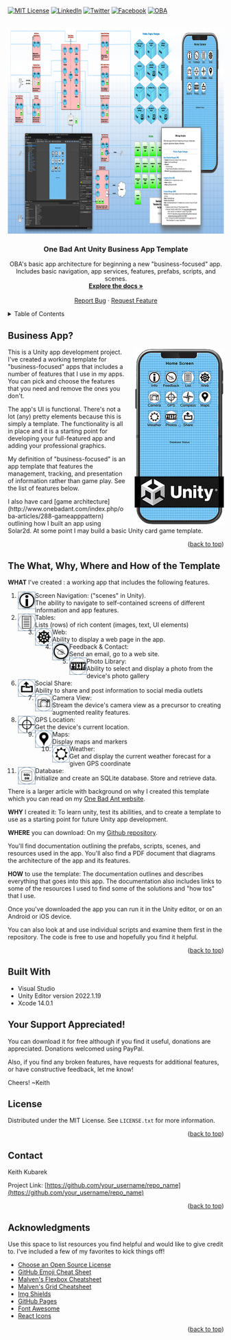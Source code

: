 <a name="readme-top"></a>
<!--
*** I'm using markdown "reference style" links for readability.
*** Reference links are enclosed in brackets [ ] instead of parentheses ( ).
*** See the bottom of this document for the declaration of the reference variables
*** for contributors-url, forks-url, etc. This is an optional, concise syntax you may use.
*** https://www.markdownguide.org/basic-syntax/#reference-style-links
-->
[![MIT License][license-shield]][license-url]
[![LinkedIn][linkedin-shield]][linkedin-url]
[![Twitter][Twitter-shield]][Twitter-url]
[![Facebook][Facebook-shield]][Facebook-url]
[![OBA][OBA-shield]][OBA-url]

<!-- PROJECT LOGO -->
<br />
<div align="center">
  <a href="https://github.com/othneildrew/Best-README-Template">
    <img src="images/freeStuff.png" alt="Logo" width="960" height="480">
  </a>

  <h3 align="center">One Bad Ant Unity Business App Template</h3>

  <p align="center">
    OBA's basic app architecture for beginning a new "business-focused" app. Includes basic navigation, app services, features, prefabs, scripts, and scenes.
    <br />
    <a href="https://github.com/Antkmk/UnityBATemplate"><strong>Explore the docs »</strong></a>
    <br />
    <br />
    <a href="https://github.com/Antkmk/UnityBATemplate/issues">Report Bug</a>
    ·
    <a href="https://github.com/Antkmk/UnityBATemplate/issues">Request Feature</a>
  </p>
</div>



<!-- TABLE OF CONTENTS -->
<details>
  <summary>Table of Contents</summary>
  <ol>
    <li>
      <a href="#businessapp">Business App?</a>
    </li>
    <li>
      <a href="#whatwhy"The What, Why, Where and How of the Template</a>
    </li>
    <li>
      <a href="#getting-started">Getting Started</a>
      <ul>
        <li><a href="#prerequisites">Prerequisites</a></li>
        <li><a href="#installation">Installation</a></li>
      </ul>
    </li>
    <li><a href="#usage">Usage</a></li>
    <li><a href="#roadmap">Roadmap</a></li>
    <li><a href="#contributing">Contributing</a></li>
    <li><a href="#license">License</a></li>
    <li><a href="#contact">Contact</a></li>
    <li><a href="#acknowledgments">Acknowledgments</a></li>
  </ol>
</details>



<!-- BUSINESS APP DEFINITION -->
## Business App?

<p><img align="right" style="padding-left: 20px;" src="images/appOnDevice.png" alt="Logo" width="208" height="411">This is a Unity app development project. I've created a working template for "business-focused" apps that includes a number of features that I use in my apps. You can pick and choose the features that you need and remove the ones you don't.</p>

<p>The app's UI is functional. There's not a lot (any) pretty elements because this is simply a template. The functionality is all in place and it is a starting point for developing your full-featured app and adding your professional graphics.</p>

<p>My definition of "business-focused" is an app template that features the management, tracking, and presentation of information rather than game play. See the list of features below.</p>

<p>I also have card [game architecture](http://www.onebadant.com/index.php/oba-articles/288-gameapppattern) outlining how I built an app using Solar2d. At some point I may build a basic Unity card game template.</p>

<p align="right">(<a href="#readme-top">back to top</a>)</p>



## The What, Why, Where and How of the Template

<p><b>WHAT</b> I've created : a working app that includes the following features.</p>

1. <img align="left" src="images/btn_i_OFF.png"  width="40" height="40">Screen Navigation: ("scenes" in Unity). <br>The ability to navigate to self-contained screens of different information and app features.
2. <img align="left" src="images/btn_List_OFF.png"  width="40" height="40">Tables: <br>Lists (rows) of rich content (images, text, UI elements)
3. <img align="left" src="images/btn_Web_OFF.png"  width="40" height="40">Web: <br>
Ability to display a web page in the app.
4. <img align="left" src="images/btn_Feedback_OFF.png"  width="40" height="40">Feedback & Contact: <br>
Send an email, go to a web site.
5. <img align="left" src="images/btn_Photos_OFF.png"  width="40" height="40">Photo Library: <br>
Ability to select and display a photo from the device's photo gallery
6. <img align="left" src="images/btn_Share_OFF.png"  width="40" height="40">Social Share: <br>
Ability to share and post information to social media outlets
7. <img align="left" src="images/btn_CameraView_OFF.png"  width="40" height="40">Camera View: <br>
Stream the device's camera view as a precursor to creating augmented reality features.
8. <img align="left" src="images/btn_GPS_OFF.png"  width="40" height="40">GPS Location: <br>
Get the device's current location.
9. <img align="left" src="images/btn_Map_OFF.png"  width="40" height="40">Maps: <br>
Display maps and markers
10. <img align="left" src="images/btn_Weather_OFF.png"  width="40" height="40">Weather: <br>
Get and display the current weather forecast for a given GPS coordinate
11. <img align="left" src="images/btn_Database_OFF.png"  width="40" height="40">Database: <br>
Initialize and create an SQLite database. Store and retrieve data.

<p>There is a larger article with background on why I created this template which you can read on my <a href="http://www.onebadant.com/index.php/oba-articles/295-unitysolar">One Bad Ant website</a>.</p>

<p><b>WHY</b> I created it: To learn unity, test its abilities, and to create a template to use as a starting point for future Unity app development.</p>

<p><b>WHERE</b> you can download: On my <a href="https://github.com/Antkmk/UnityBATemplate">Github repository</a>.</p>

<p>You'll find documentation outlining the prefabs, scripts, scenes, and resources used in the app. You'll also find a PDF document that diagrams the architecture of the app and its features. </p>

<p><b>HOW</b> to use the template: The documentation outlines and describes everything that goes into this app. The documentation also includes links to some of the resources I used to find some of the solutions and "how tos" that I use.</p>

<p>Once you've downloaded the app you can run it in the Unity editor, or on an Android or iOS device.</p>

<p>You can also look at and use individual scripts and examine them first in the repository. The code is free to use and hopefully you find it helpful. </p>

<p align="right">(<a href="#readme-top">back to top</a>)</p>


<!-- BUILT WITH -->
## Built With

<ul>
  <li>Visual Studio</li>
  <li>Unity Editor version 2022.1.19</li>
  <li>Xcode 14.0.1</li>
</ul>

## Your Support Appreciated!

<p>You can download it for free although if you find it useful, donations are appreciated.
Donations welcomed using PayPal.</p>

<p>Also, if you find any broken features, have requests for additional features, or have constructive feedback, let me know!</p>

<p>Cheers! ~Keith</p>


<!-- LICENSE -->
## License

Distributed under the MIT License. See `LICENSE.txt` for more information.

<p align="right">(<a href="#readme-top">back to top</a>)</p>



<!-- CONTACT -->
## Contact

<p>Keith Kubarek<p>

Project Link: [https://github.com/your_username/repo_name](https://github.com/your_username/repo_name)

<p align="right">(<a href="#readme-top">back to top</a>)</p>



<!-- ACKNOWLEDGMENTS -->
## Acknowledgments

Use this space to list resources you find helpful and would like to give credit to. I've included a few of my favorites to kick things off!

* [Choose an Open Source License](https://choosealicense.com)
* [GitHub Emoji Cheat Sheet](https://www.webpagefx.com/tools/emoji-cheat-sheet)
* [Malven's Flexbox Cheatsheet](https://flexbox.malven.co/)
* [Malven's Grid Cheatsheet](https://grid.malven.co/)
* [Img Shields](https://shields.io)
* [GitHub Pages](https://pages.github.com)
* [Font Awesome](https://fontawesome.com)
* [React Icons](https://react-icons.github.io/react-icons/search)

<p align="right">(<a href="#readme-top">back to top</a>)</p>



<!-- MARKDOWN LINKS & IMAGES -->
<!-- https://www.markdownguide.org/basic-syntax/#reference-style-links -->
[issues-shield]: https://img.shields.io/github/issues/othneildrew/Best-README-Template.svg?style=for-the-badge
[issues-url]: https://github.com/othneildrew/Best-README-Template/issues
[license-shield]: https://img.shields.io/github/license/othneildrew/Best-README-Template.svg?style=for-the-badge
[license-url]: https://github.com/othneildrew/Best-README-Template/blob/master/LICENSE.txt
[linkedin-shield]: https://img.shields.io/badge/-LinkedIn-black.svg?style=for-the-badge&logo=linkedin&colorB=555
[linkedin-url]: https://www.linkedin.com/in/keithkubarek/
[Twitter-shield]: https://img.shields.io/badge/-Twitter-black.svg?style=for-the-badge&logo=Twitter&colorB=555
[Twitter-url]: https://twitter.com/antkmk
[Facebook-shield]: https://img.shields.io/badge/-Facebook-black.svg?style=for-the-badge&logo=Facebook&colorB=555
[Facebook-url]: https://www.facebook.com/Onebadant/
[product-screenshot]: images/screenshot.png

[OBA-shield]: https://img.shields.io/badge/website-555555?style=for-the-badge&logo=About.me&logoColor=white
[OBA-url]: https://onebadant.com/
